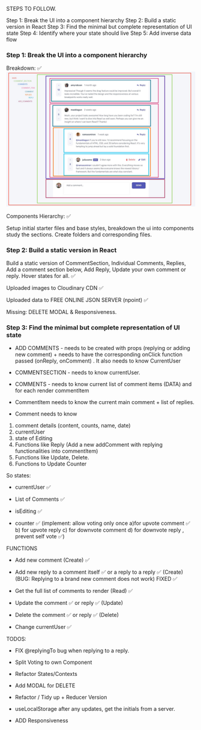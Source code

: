 STEPS TO FOLLOW.

Step 1: Break the UI into a component hierarchy
Step 2: Build a static version in React
Step 3: Find the minimal but complete representation of UI state
Step 4: Identify where your state should live
Step 5: Add inverse data flow

### Step 1: Break the UI into a component hierarchy

Breakdown: ✅
![Components Breakdown](./src/components/intermediate/CommentSection/assets/interactive-comments-section-main/design/desktop-design-breakdown.jpg)

Components Hierarchy: ✅

Setup initial starter files and base styles, breakdown the ui into components study the sections. Create folders and corresponding files.

### Step 2: Build a static version in React

Build a static version of CommentSection, Individual Comments, Replies, Add a comment section below, Add Reply, Update your own comment or reply. Hover states for all. ✅

Uploaded images to Cloudinary CDN ✅

Uploaded data to FREE ONLINE JSON SERVER (npoint) ✅

Missing: DELETE MODAL & Responsiveness.

### Step 3: Find the minimal but complete representation of UI state

- ADD COMMENTS - needs to be created with props (replying or adding new comment) + needs to have the corresponding onClick function passed (onReply, onComment) . It also needs to know CurrentUser

- COMMENTSECTION - needs to know currentUser.

- COMMENTS - needs to know current list of comment items (DATA) and for each render commentItem

- CommentItem needs to know the current main comment + list of replies.

- Comment needs to know

1.  comment details (content, counts, name, date)
2.  currentUser
3.  state of Editing
4.  Functions like Reply (Add a new addComment with replying functionalities into commentItem)
5.  Functions like Update, Delete.
6.  Functions to Update Counter

So states:

- currentUser ✅

- List of Comments ✅

- isEditing ✅

- counter ✅ (implement: allow voting only once a)for upvote comment ✅ b) for upvote reply c) for downvote comment d) for downvote reply , prevent self vote ✅)

FUNCTIONS

- Add new comment (Create) ✅

- Add new reply to a comment itself ✅ or a reply to a reply ✅ (Create) (BUG: Replying to a brand new comment does not work) FIXED ✅

- Get the full list of comments to render (Read) ✅

- Update the comment ✅ or reply ✅ (Update)

- Delete the comment ✅ or reply ✅ (Delete)

- Change currentUser ✅

TODOS:

- FIX @replyingTo bug when replying to a reply.

- Split Voting to own Component

- Refactor States/Contexts

- Add MODAL for DELETE

- Refactor / Tidy up + Reducer Version

- useLocalStorage after any updates, get the initials from a server.

- ADD Responsiveness
